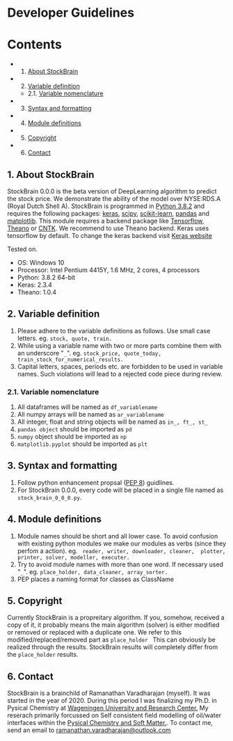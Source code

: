 # Developer Guidelines

# Contents
<!-- vscode-markdown-toc -->
* 1. [About StockBrain](#AboutStockBrain)
* 2. [Variable definition](#Variabledefinition)
	* 2.1. [Variable nomenclature](#Variablenomenclature)
* 3. [Syntax and formatting](#Syntaxandformatting)
* 4. [Module definitions](#Moduledefinitions)
* 5. [Copyright](#Copyright)
* 6. [Contact](#Contact)

<!-- vscode-markdown-toc-config
	numbering=true
	autoSave=true
	/vscode-markdown-toc-config -->
<!-- /vscode-markdown-toc -->

##  1. <a name='AboutStockBrain'></a>About StockBrain
StockBrain 0.0.0 is the beta version of DeepLearning algorithm to predict the stock price. We demonstrate the ability of the model over NYSE:RDS.A (Royal Dutch Shell A). StockBrain is programmed in [Python 3.8.2](https://www.python.org) and requires the following packages: [keras](https://keras.io/), [scipy](https://www.scipy.org/), [scikit-learn](https://scikit-learn.org/stable/), [pandas](http://pandas.pydata.org/) and [matplotlib](https://matplotlib.org/). This module requires a backend package like [Tensorflow](https://www.tensorflow.org/), [Theano](http://deeplearning.net/software/theano/) or [CNTK](https://docs.microsoft.com/en-us/cognitive-toolkit/). We recommend to use Theano backend. Keras uses tensorflow by default. To change the keras backend visit [Keras website](https://www.keras.org)

Tested on.  
* OS: Windows 10  
* Processor: Intel Pentium 4415Y, 1.6 MHz, 2 cores, 4 processors  
* Python: 3.8.2 64-bit  
* Keras: 2.3.4  
* Theano: 1.0.4  

##  2. <a name='Variabledefinition'></a>Variable definition

1. Please adhere to the variable definitions as follows. Use small case letters. eg. ```stock, quote, train.``` 
2. While using a variable name with two or more parts combine them with an underscore "```_```". eg. ``` stock_price, quote_today, train_stock_for_numerical_results. ```
3. Capital letters, spaces, periods etc. are forbidden to be used in variable names. Such violations will lead to a rejected code piece during review.

###  2.1. <a name='Variablenomenclature'></a>Variable nomenclature

1. All dataframes will be named as ```df_variablename```
2. All numpy arrays will be named as ```ar_variablename```
3. All integer, float and string objects will be named as ```in_, ft_, st_```
4. ```pandas object``` should be imported as ```pd``` 
5. ```numpy``` object should be imported as ```np ```
6. ```matplotlib.pyplot``` should be imported as ```plt``` 

##  3. <a name='Syntaxandformatting'></a>Syntax and formatting

1. Follow python enhancement propsal ([PEP 8](https://www.python.org/dev/peps/pep-0008/)) guidlines.
2. For StockBrain 0.0.0, every code will be placed in a single file named as ``` stock_brain_0_0_0.py ```. 

##  4. <a name='Moduledefinitions'></a>Module definitions

1. Module names should be short and all lower case. To avoid confusion with existing python modules we make our modules as verbs (since they perfom a action). eg. ``` reader, writer, downloader, cleaner,  plotter, printer, solver, modeller, executer.```
3. Try to avoid module names with more than one word. If necessary used "```_```". eg. ```place_holder, data_cleaner, array_sorter.```
2. PEP places a naming format for classes as ClassName

##  5. <a name='Copyright'></a>Copyright

Currently StockBrain is a propreitary algorithm. If you, somehow, received a copy of it, it probably means the main algorithm (solver) is either modified or removed or replaced with a duplicate one. We refer to this modified/replaced/removed part as ```place_holder ``` This can obviously be realized through the results. StockBrain results will completely differ from the ```place_holder``` results.

##  6. <a name='Contact'></a>Contact 
StockBrain is a brainchild of Ramanathan Varadharajan (myself). It was started in the year of 2020. During this period I was finalizing my Ph.D. in Pysical Chemistry at [Wageningen University and Research Center.](https://www.wur.nl) My reserach primarily forcussed on Self consistent field modelling of oil/water interfaces within the [Pysical Chemistry and Soft Matter.](https://www.wur.nl/en/Research-Results/Chair-groups/Agrotechnology-and-Food-Sciences/Physical-Chemistry-and-Soft-Matter/Research.htm). To contact me, send an email to ramanathan.varadharajan@outlook.com 
